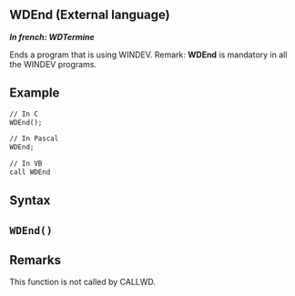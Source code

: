 
## WDEnd (External language)

***In french: WDTermine***



<a name="XUse"></a>
<a name="Use"></a>
<a name="description"></a>
Ends a program that is using WINDEV.
Remark: **WDEnd** is mandatory in all the WINDEV programs.
<a name="Example1"></a>
<a name="sample_code"></a>

## Example


```txt
// In C
WDEnd();
```


<a name="Example2"></a>



```txt
// In Pascal
WDEnd;
```


<a name="Example3"></a>





```txt
// In VB
call WDEnd
```

<a name="XSYNTAX"></a>
<a name="SYNTAX1"></a>

## Syntax

`WDEnd()`
---



<a name="NOTE0"></a>
<a name="NOTE0_1"></a>

## Remarks
This function is not called by CALLWD.


